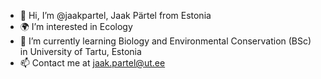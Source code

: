 - 👋 Hi, I’m @jaakpartel, Jaak Pärtel from Estonia
- 🌍 I’m interested in Ecology
- 🌱 I’m currently learning Biology and Environmental Conservation (BSc) in University of Tartu, Estonia
- 📫 Contact me at jaak.partel@ut.ee

<!---
jaakpartel/jaakpartel is a ✨ special ✨ repository because its `README.md` (this file) appears on your GitHub profile.
You can click the Preview link to take a look at your changes.
--->
